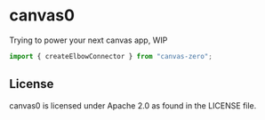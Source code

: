 # canvas0

Trying to power your next canvas app, WIP

```ts
import { createElbowConnector } from "canvas-zero";
```

## License

canvas0 is licensed under Apache 2.0 as found in the LICENSE file.
